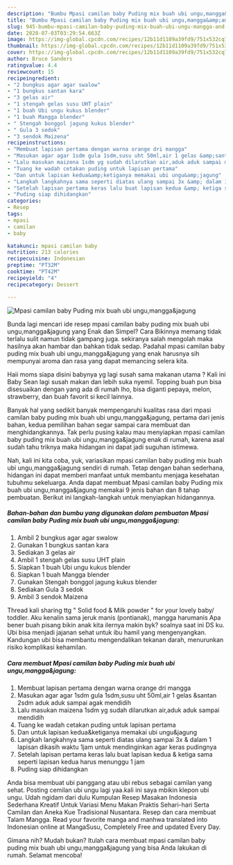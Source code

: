 ```yaml
---
description: "Bumbu Mpasi camilan baby Puding mix buah ubi ungu,mangga&amp;amp;jagung | Cara Membuat Mpasi camilan baby Puding mix buah ubi ungu,mangga&amp;amp;jagung Yang Bisa Manjain Lidah"
title: "Bumbu Mpasi camilan baby Puding mix buah ubi ungu,mangga&amp;amp;jagung | Cara Membuat Mpasi camilan baby Puding mix buah ubi ungu,mangga&amp;amp;jagung Yang Bisa Manjain Lidah"
slug: 945-bumbu-mpasi-camilan-baby-puding-mix-buah-ubi-ungu-mangga-and-amp-jagung-cara-membuat-mpasi-camilan-baby-puding-mix-buah-ubi-ungu-mangga-and-amp-jagung-yang-bisa-manjain-lidah
date: 2020-07-03T03:29:54.663Z
image: https://img-global.cpcdn.com/recipes/12b11d1109a39fd9/751x532cq70/mpasi-camilan-baby-puding-mix-buah-ubi-ungumanggajagung-foto-resep-utama.jpg
thumbnail: https://img-global.cpcdn.com/recipes/12b11d1109a39fd9/751x532cq70/mpasi-camilan-baby-puding-mix-buah-ubi-ungumanggajagung-foto-resep-utama.jpg
cover: https://img-global.cpcdn.com/recipes/12b11d1109a39fd9/751x532cq70/mpasi-camilan-baby-puding-mix-buah-ubi-ungumanggajagung-foto-resep-utama.jpg
author: Bruce Sanders
ratingvalue: 4.4
reviewcount: 15
recipeingredient:
- "2 bungkus agar agar swalow"
- "1 bungkus santan kara"
- "3 gelas air"
- "1 stengah gelas susu UHT plain"
- "1 buah Ubi ungu kukus blender"
- "1 buah Mangga blender"
- " Stengah bonggol jagung kukus blender"
- " Gula 3 sedok"
- "3 sendok Maizena"
recipeinstructions:
- "Membuat lapisan pertama dengan warna orange dri mangga"
- "Masukan agar agar 1sdm gula 1sdm,susu uht 50ml,air 1 gelas &amp;santan 2sdm aduk aduk sampai agak mendidih"
- "Lalu masukan maizena 1sdm yg sudah dilarutkan air,aduk aduk sampai mendidih"
- "Tuang ke wadah cetakan puding untuk lapisan pertama"
- "Dan untuk lapisan kedua&amp;ketiganya memakai ubi ungu&amp;jagung"
- "Langkah langkahnya sama seperti diatas ulang sampai 3x &amp; dalam 1 lapisan dikasih waktu 1jam untuk mendinginkan agar keras pudingnya"
- "Setelah lapisan pertama keras lalu buat lapisan kedua &amp; ketiga sama seperti lapisan kedua harus menunggu 1 jam"
- "Puding siap dihidangkan"
categories:
- Resep
tags:
- mpasi
- camilan
- baby

katakunci: mpasi camilan baby 
nutrition: 213 calories
recipecuisine: Indonesian
preptime: "PT32M"
cooktime: "PT42M"
recipeyield: "4"
recipecategory: Dessert

---
```



![Mpasi camilan baby Puding mix buah ubi ungu,mangga&amp;jagung](https://img-global.cpcdn.com/recipes/12b11d1109a39fd9/751x532cq70/mpasi-camilan-baby-puding-mix-buah-ubi-ungumanggajagung-foto-resep-utama.jpg)

Bunda lagi mencari ide resep mpasi camilan baby puding mix buah ubi ungu,mangga&amp;jagung yang Enak dan Simpel? Cara Bikinnya memang tidak terlalu sulit namun tidak gampang juga. sekiranya salah mengolah maka hasilnya akan hambar dan bahkan tidak sedap. Padahal mpasi camilan baby puding mix buah ubi ungu,mangga&amp;jagung yang enak harusnya sih mempunyai aroma dan rasa yang dapat memancing selera kita.

Haii moms siapa disini babynya yg lagi susah sama makanan utama ? Kali ini Baby Sean lagi susah makan dan lebih suka nyemil. Topping buah pun bisa disesuaikan dengan yang ada di rumah lho, bisa diganti pepaya, melon, strawberry, dan buah favorit si kecil lainnya.

Banyak hal yang sedikit banyak mempengaruhi kualitas rasa dari mpasi camilan baby puding mix buah ubi ungu,mangga&amp;jagung, pertama dari jenis bahan, kedua pemilihan bahan segar sampai cara membuat dan menghidangkannya. Tak perlu pusing kalau mau menyiapkan mpasi camilan baby puding mix buah ubi ungu,mangga&amp;jagung enak di rumah, karena asal sudah tahu triknya maka hidangan ini dapat jadi suguhan istimewa.


Nah, kali ini kita coba, yuk, variasikan mpasi camilan baby puding mix buah ubi ungu,mangga&amp;jagung sendiri di rumah. Tetap dengan bahan sederhana, hidangan ini dapat memberi manfaat untuk membantu menjaga kesehatan tubuhmu sekeluarga. Anda dapat membuat Mpasi camilan baby Puding mix buah ubi ungu,mangga&amp;jagung memakai 9 jenis bahan dan 8 tahap pembuatan. Berikut ini langkah-langkah untuk menyiapkan hidangannya.

<!--inarticleads1-->

##### Bahan-bahan dan bumbu yang digunakan dalam pembuatan Mpasi camilan baby Puding mix buah ubi ungu,mangga&amp;jagung:

1. Ambil 2 bungkus agar agar swalow
1. Gunakan 1 bungkus santan kara
1. Sediakan 3 gelas air
1. Ambil 1 stengah gelas susu UHT plain
1. Siapkan 1 buah Ubi ungu kukus blender
1. Siapkan 1 buah Mangga blender
1. Gunakan  Stengah bonggol jagung kukus blender
1. Sediakan  Gula 3 sedok
1. Ambil 3 sendok Maizena


Thread kali sharing ttg &#34; Solid food &amp; Milk powder &#34; for your lovely baby/ toddler. Aku kenalin sama jeruk manis (pontianak), mangga harumanis Apa bener buah pisang bikin anak kita ilernya makin byk? soalnya saat ini DS ku. Ubi bisa menjadi jajanan sehat untuk ibu hamil yang mengenyangkan. Kandungan ubi bisa membantu mengendalikan tekanan darah, menurunkan risiko komplikasi kehamilan. 

<!--inarticleads2-->

##### Cara membuat Mpasi camilan baby Puding mix buah ubi ungu,mangga&amp;jagung:

1. Membuat lapisan pertama dengan warna orange dri mangga
1. Masukan agar agar 1sdm gula 1sdm,susu uht 50ml,air 1 gelas &amp;santan 2sdm aduk aduk sampai agak mendidih
1. Lalu masukan maizena 1sdm yg sudah dilarutkan air,aduk aduk sampai mendidih
1. Tuang ke wadah cetakan puding untuk lapisan pertama
1. Dan untuk lapisan kedua&amp;ketiganya memakai ubi ungu&amp;jagung
1. Langkah langkahnya sama seperti diatas ulang sampai 3x &amp; dalam 1 lapisan dikasih waktu 1jam untuk mendinginkan agar keras pudingnya
1. Setelah lapisan pertama keras lalu buat lapisan kedua &amp; ketiga sama seperti lapisan kedua harus menunggu 1 jam
1. Puding siap dihidangkan


Anda bisa membuat ubi panggang atau ubi rebus sebagai camilan yang sehat. Posting cemilan ubi ungu lagi yaa.kali ini saya mbikin klepon ubi ungu. Udah ngidam dari dulu Kumpulan Resep Masakan Indonesia Sederhana Kreatif Untuk Variasi Menu Makan Praktis Sehari-hari Serta Camilan dan Aneka Kue Tradisional Nusantara. Resep dan cara membuat Talam Mangga. Read your favorite manga and manhwa translated into Indonesian online at MangaSusu, Completely Free and updated Every Day. 

Gimana nih? Mudah bukan? Itulah cara membuat mpasi camilan baby puding mix buah ubi ungu,mangga&amp;jagung yang bisa Anda lakukan di rumah. Selamat mencoba!
